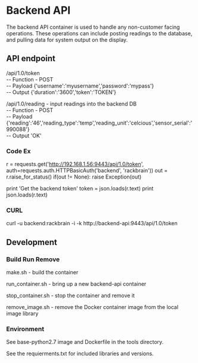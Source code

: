 # Backend API

The backend API container is used to handle any non-customer facing operations. These operations can include posting readings to the database, and pulling data for system output on the display. 

## API endpoint

/api/1.0/token </br>
-- Function - POST </br>
-- Payload {'username':'myusername','password':'mypass'} </br>
-- Output {'duration':'3600','token':'TOKEN'} </br>

/api/1.0/reading - input readings into the backend DB </br>
-- Function - POST </br>
-- Payload {'reading':'46','reading_type':'temp','reading_unit':'celcious','sensor_serial':'990088'} </br>
-- Output 'OK' </br>

### Code Ex

r = requests.get('http://192.168.1.56:9443/api/1.0/token', auth=requests.auth.HTTPBasicAuth('backend', 'rackbrain'))
out = r.raise_for_status()
if(out != None):
    raise Exception(out)

print 'Get the backend token'
token = json.loads(r.text)
print json.loads(r.text)


### CURL

curl -u backend:rackbrain -i -k http://backend-api:9443/api/1.0/token



## Development

### Build Run Remove

make.sh - build the container

run_container.sh - bring up a new backend-api container

stop_container.sh - stop the container and remove it

remove_image.sh - remove the Docker container image from the local image library

### Environment

See base-python2.7 image and Dockerfile in the tools directory.

See the requierments.txt for included libraries and versions.
